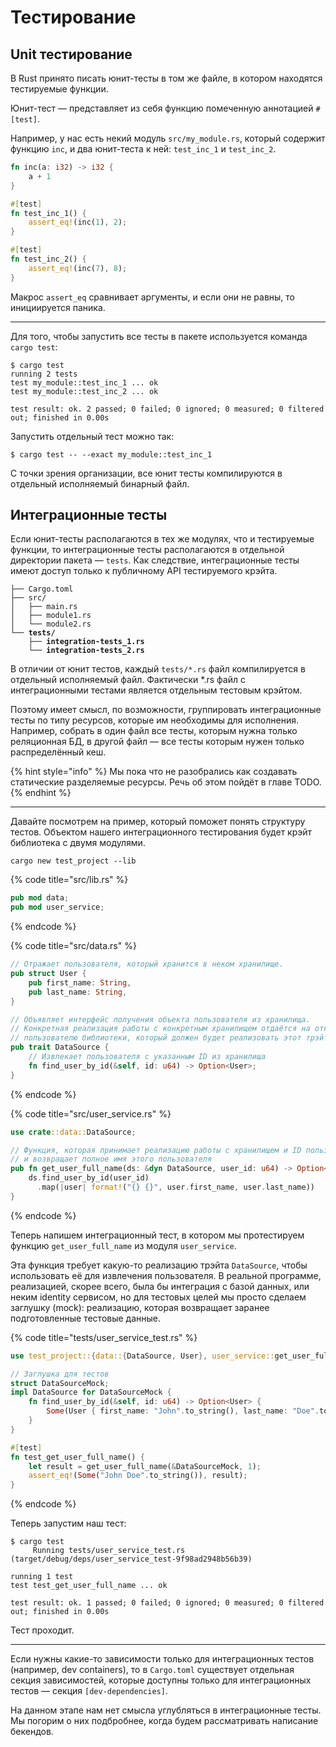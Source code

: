 # Тестирование

## Unit тестирование

В Rust принято писать юнит-тесты в том же файле, в котором находятся тестируемые функции.

Юнит-тест — представляет из себя функцию помеченную аннотацией `#[test]`.

Например, у нас есть некий модуль `src/my_module.rs`, который содержит функцию `inc`, и два юнит-теста к ней: `test_inc_1` и `test_inc_2`.

```rust
fn inc(a: i32) -> i32 {
    a + 1
}

#[test]
fn test_inc_1() {
    assert_eq!(inc(1), 2);
}

#[test]
fn test_inc_2() {
    assert_eq!(inc(7), 8);
}
```

Макрос `assert_eq` сравнивает аргументы, и если они не равны, то инициируется паника.

***

Для того, чтобы запустить все тесты в пакете используется команда `cargo test`:

```
$ cargo test
running 2 tests
test my_module::test_inc_1 ... ok
test my_module::test_inc_2 ... ok

test result: ok. 2 passed; 0 failed; 0 ignored; 0 measured; 0 filtered out; finished in 0.00s
```

Запустить отдельный тест можно так:

```
$ cargo test -- --exact my_module::test_inc_1
```

С точки зрения организации, все юнит тесты компилируются в отдельный исполняемый бинарный файл.

## Интеграционные тесты

Если юнит-тесты располагаются в тех же модулях, что и тестируемые функции, то интеграционные тесты располагаются в отдельной директории пакета — `tests`. Как следствие, интеграционные тесты имеют доступ только к публичному API тестируемого крэйта.

<pre><code>├── Cargo.toml
├── src/
│   ├── main.rs
│   ├── module1.rs
│   └── module2.rs
<strong>└── tests/
</strong><strong>    ├── integration-tests_1.rs
</strong><strong>    └── integration-tests_2.rs
</strong></code></pre>

В отличии от юнит тестов, каждый `tests/*.rs` файл компилируется в отдельный исполняемый файл. Фактически \*.rs файл с интеграционными тестами является отдельным тестовым крэйтом.&#x20;

Поэтому имеет смысл, по возможности, группировать интеграционные тесты по типу ресурсов, которые им необходимы для исполнения. Например, собрать в один файл все тесты, которым нужна только реляционная БД, в другой файл — все тесты которым нужен только распределённый кеш.

{% hint style="info" %}
Мы пока что не разобрались как создавать статические разделяемые ресурсы. Речь об этом пойдёт в главе TODO.
{% endhint %}

***

Давайте посмотрем на пример, который поможет понять структуру тестов. Объектом нашего интеграционного тестирования будет крэйт библиотека с двумя модулями.

```
cargo new test_project --lib
```

{% code title="src/lib.rs" %}
```rust
pub mod data;
pub mod user_service;
```
{% endcode %}

{% code title="src/data.rs" %}
```rust
// Отражает пользователя, который хранится в неком хранилище.
pub struct User {
    pub first_name: String,
    pub last_name: String,
}

// Объявляет интерфейс получения объекта пользователя из хранилища.
// Конкретная реализация работы с конкретным хранилищем отдаётся на откуп
// пользователю библиотеки, который должен будет реализовать этот трэйт.
pub trait DataSource {
    // Извлекает пользователя с указанным ID из хранилища
    fn find_user_by_id(&self, id: u64) -> Option<User>;
}
```
{% endcode %}

{% code title="src/user_service.rs" %}
```rust
use crate::data::DataSource;

// Функция, которая принимает реализацию работы с хранилищем и ID пользователя,
// и возвращает полное имя этого пользователя
pub fn get_user_full_name(ds: &dyn DataSource, user_id: u64) -> Option<String> {
    ds.find_user_by_id(user_id)
      .map(|user| format!("{} {}", user.first_name, user.last_name))
}
```
{% endcode %}

Теперь напишем интеграционный тест, в котором мы протестируем функцию `get_user_full_name` из модуля `user_service`.

Эта функция требует какую-то реализацию трэйта `DataSource`, чтобы использовать её для извлечения пользователя. В реальной программе, реализацией, скорее всего, была бы интеграция с базой данных, или неким identity сервисом, но для тестовых целей мы просто сделаем заглушку (mock): реализацию, которая возвращает заранее подготовленные тестовые данные.

{% code title="tests/user_service_test.rs" %}
```rust
use test_project::{data::{DataSource, User}, user_service::get_user_full_name};

// Заглушка для тестов
struct DataSourceMock;
impl DataSource for DataSourceMock {
    fn find_user_by_id(&self, id: u64) -> Option<User> {
        Some(User { first_name: "John".to_string(), last_name: "Doe".to_string() })
    }
}

#[test]
fn test_get_user_full_name() {
    let result = get_user_full_name(&DataSourceMock, 1);
    assert_eq!(Some("John Doe".to_string()), result);
}
```
{% endcode %}

Теперь запустим наш тест:

```
$ cargo test
     Running tests/user_service_test.rs (target/debug/deps/user_service_test-9f98ad2948b56b39)

running 1 test
test test_get_user_full_name ... ok

test result: ok. 1 passed; 0 failed; 0 ignored; 0 measured; 0 filtered out; finished in 0.00s
```

Тест проходит.

***

Если нужны какие-то зависимости только для интеграционных тестов (например, dev containers), то в `Cargo.toml` существует отдельная секция зависимостей, которые доступны только для интеграционных тестов — секция `[dev-dependencies]`.

На данном этапе нам нет смысла углубляться в интеграционные тесты. Мы погорим о них подбробнее, когда будем рассматривать написание бекендов.
